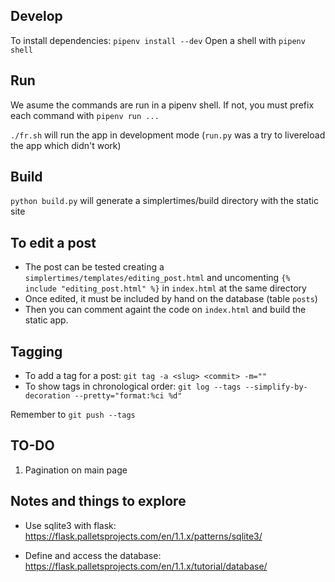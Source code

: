 ## Develop
To install dependencies: ```pipenv install --dev```
Open a shell with ```pipenv shell```

## Run
We asume the commands are run in a pipenv shell. If not, you must prefix each command with ```pipenv run ...```

```./fr.sh``` will run the app in development mode
(```run.py``` was a try to livereload the app which didn't work)

## Build
```python build.py``` will generate a simplertimes/build directory with the static site

## To edit a post
- The post can be tested creating a `simplertimes/templates/editing_post.html` and uncomenting `{% include "editing_post.html" %}`
in `index.html` at the same directory
- Once edited, it must be included by hand on the database (table `posts`)
- Then you can comment againt the code on `index.html` and build the static app.

## Tagging
- To add a tag for a post: `git tag -a <slug> <commit> -m=""`
- To show tags in chronological order: `git log --tags --simplify-by-decoration --pretty="format:%ci %d"`

Remember to `git push --tags`
## TO-DO
1) Pagination on main page

## Notes and things to explore
- Use sqlite3 with flask:
  https://flask.palletsprojects.com/en/1.1.x/patterns/sqlite3/

- Define and access the database:
  https://flask.palletsprojects.com/en/1.1.x/tutorial/database/
